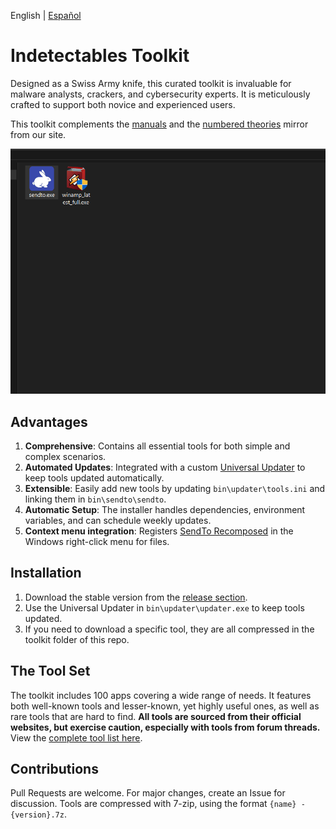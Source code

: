 English | [Español](README.ES.md)

# Indetectables Toolkit

Designed as a Swiss Army knife, this curated toolkit is invaluable for malware analysts, crackers, and cybersecurity experts. It is meticulously crafted to support both novice and experienced users.

This toolkit complements the [manuals](https://github.com/indetectables-net/manuals) and the [numbered theories](https://github.com/indetectables-net/teorias-numeradas) mirror from our site.

![](assets/demo.gif)

## Advantages

1. **Comprehensive**: Contains all essential tools for both simple and complex scenarios.
2. **Automated Updates**: Integrated with a custom [Universal Updater](https://github.com/xchwarze/universal-tool-updater) to keep tools updated automatically.
3. **Extensible**: Easily add new tools by updating `bin\updater\tools.ini` and linking them in `bin\sendto\sendto`.
4. **Automatic Setup**: The installer handles dependencies, environment variables, and can schedule weekly updates.
5. **Context menu integration**: Registers [SendTo Recomposed](https://github.com/xchwarze/sendto-recomposed) in the Windows right-click menu for files.

## Installation

1. Download the stable version from the [release section](https://github.com/indetectables-net/toolkit/releases).
2. Use the Universal Updater in `bin\updater\updater.exe` to keep tools updated.
3. If you need to download a specific tool, they are all compressed in the toolkit folder of this repo.

## The Tool Set

The toolkit includes 100 apps covering a wide range of needs. It features both well-known tools and lesser-known, yet highly useful ones, as well as rare tools that are hard to find. **All tools are sourced from their official websites, but exercise caution, especially with tools from forum threads.** View the [complete tool list here](TOOLS.md).

## Contributions

Pull Requests are welcome. For major changes, create an Issue for discussion. Tools are compressed with 7-zip, using the format `{name} - {version}.7z`.
